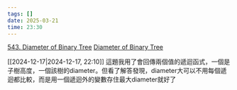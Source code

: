 ```yaml
---
tags: []
date: 2025-03-21
time: 23:30
---
```

[543. Diameter of Binary Tree](https://leetcode.com/problems/diameter-of-binary-tree/)
[Diameter of Binary Tree](https://neetcode.io/problems/binary-tree-diameter)

[[2024-12-17|2024-12-17, 22:10]]
這題我用了會回傳兩個值的遞迴函式，一個是子樹高度，一個該樹的diameter。但看了解答發現，diameter大可以不用每個遞迴都比較，而是用一個遞迴外的變數存住最大diameter就好了